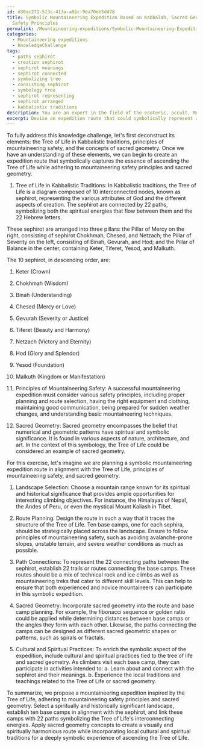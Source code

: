 ```yaml
---
id: d30ac271-513c-413a-a06c-9ea70eb5dd78
title: Symbolic Mountaineering Expedition Based on Kabbalah, Sacred Geometry, and
  Safety Principles
permalink: /Mountaineering-expeditions/Symbolic-Mountaineering-Expedition-Based-on-Kabbalah-Sacred-Geometry-and-Safety-Principles/
categories:
  - Mountaineering expeditions
  - KnowledgeChallenge
tags:
  - paths sephirot
  - creation sephirot
  - sephirot meanings
  - sephirot connected
  - symbolizing tree
  - consisting sephirot
  - symbology tree
  - sephirot representing
  - sephirot arranged
  - kabbalistic traditions
description: You are an expert in the field of the esoteric, occult, Mountaineering expeditions and Education. You are a writer of tests, challenges, books and deep knowledge on Mountaineering expeditions for initiates and students to gain deep insights and understanding from. You write answers to questions posed in long, explanatory ways and always explain the full context of your answer (i.e., related concepts, formulas, examples, or history), as well as the step-by-step thinking process you take to answer the challenges. Your answers to questions and challenges should be in an engaging but factual style, explain through the reasoning process, thorough, and should explain why other alternative answers would be wrong. Summarize the key themes, ideas, and conclusions at the end.
excerpt: Devise an expedition route that could symbolically represent ascending the Tree of Life in Kabbalistic traditions, incorporating the ten sephirot and twenty-two connecting paths, while adhering to principles of both mountaineering safety and sacred geometry.
---
```

To fully address this knowledge challenge, let's first deconstruct its elements: the Tree of Life in Kabbalistic traditions, principles of mountaineering safety, and the concepts of sacred geometry. Once we have an understanding of these elements, we can begin to create an expedition route that symbolically captures the essence of ascending the Tree of Life while adhering to mountaineering safety principles and sacred geometry.

1. Tree of Life in Kabbalistic Traditions:
In Kabbalistic traditions, the Tree of Life is a diagram composed of 10 interconnected nodes, known as sephirot, representing the various attributes of God and the different aspects of creation. The sephirot are connected by 22 paths, symbolizing both the spiritual energies that flow between them and the 22 Hebrew letters.

These sephirot are arranged into three pillars: the Pillar of Mercy on the right, consisting of sephirot Chokhmah, Chesed, and Netzach; the Pillar of Severity on the left, consisting of Binah, Gevurah, and Hod; and the Pillar of Balance in the center, containing Keter, Tiferet, Yesod, and Malkuth.

The 10 sephirot, in descending order, are:
1. Keter (Crown)
2. Chokhmah (Wisdom)
3. Binah (Understanding)
4. Chesed (Mercy or Love)
5. Gevurah (Severity or Justice)
6. Tiferet (Beauty and Harmony)
7. Netzach (Victory and Eternity)
8. Hod (Glory and Splendor)
9. Yesod (Foundation)
10. Malkuth (Kingdom or Manifestation)

2. Principles of Mountaineering Safety:
A successful mountaineering expedition must consider various safety principles, including proper planning and route selection, having the right equipment and clothing, maintaining good communication, being prepared for sudden weather changes, and understanding basic mountaineering techniques.

3. Sacred Geometry:
Sacred geometry encompasses the belief that numerical and geometric patterns have spiritual and symbolic significance. It is found in various aspects of nature, architecture, and art. In the context of this symbology, the Tree of Life could be considered an example of sacred geometry.

For this exercise, let's imagine we are planning a symbolic mountaineering expedition route in alignment with the Tree of Life, principles of mountaineering safety, and sacred geometry.

1. Landscape Selection:
Choose a mountain range known for its spiritual and historical significance that provides ample opportunities for interesting climbing objectives. For instance, the Himalayas of Nepal, the Andes of Peru, or even the mystical Mount Kailash in Tibet.

2. Route Planning:
Design the route in such a way that it traces the structure of the Tree of Life. Ten base camps, one for each sephira, should be strategically placed across the landscape. Ensure to follow principles of mountaineering safety, such as avoiding avalanche-prone slopes, unstable terrain, and severe weather conditions as much as possible.

3. Path Connections:
To represent the 22 connecting paths between the sephirot, establish 22 trails or routes connecting the base camps. These routes should be a mix of technical rock and ice climbs as well as mountaineering treks that cater to different skill levels. This can help to ensure that both experienced and novice mountaineers can participate in this symbolic expedition.

4. Sacred Geometry:
Incorporate sacred geometry into the route and base camp planning. For example, the fibonacci sequence or golden ratio could be applied while determining distances between base camps or the angles they form with each other. Likewise, the paths connecting the camps can be designed as different sacred geometric shapes or patterns, such as spirals or fractals.

5. Cultural and Spiritual Practices:
To enrich the symbolic aspect of the expedition, include cultural and spiritual practices tied to the tree of life and sacred geometry. As climbers visit each base camp, they can participate in activities intended to: 
a. Learn about and connect with the sephirot and their meanings.
b. Experience the local traditions and teachings related to the Tree of Life or sacred geometry.

To summarize, we propose a mountaineering expedition inspired by the Tree of Life, adhering to mountaineering safety principles and sacred geometry. Select a spiritually and historically significant landscape, establish ten base camps in alignment with the sephirot, and link these camps with 22 paths symbolizing the Tree of Life's interconnecting energies. Apply sacred geometry concepts to create a visually and spiritually harmonious route while incorporating local cultural and spiritual traditions for a deeply symbolic experience of ascending the Tree of Life.

